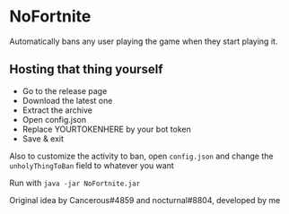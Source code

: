 # NoFortnite

Automatically bans any user playing the game when they start playing it.

## Hosting that thing yourself

* Go to the release page
* Download the latest one
* Extract the archive
* Open config.json
* Replace YOURTOKENHERE by your bot token
* Save & exit

Also to customize the activity to ban, open `config.json` and change the `unholyThingToBan` field to whatever you want

Run with `java -jar NoFortnite.jar`

Original idea by Cancerous#4859 and nocturnal#8804, developed by me
